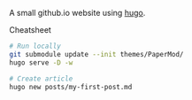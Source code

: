 A small github.io website using [hugo](https://gohugo.io/).

Cheatsheet
```sh
# Run locally
git submodule update --init themes/PaperMod/
hugo serve -D -w

# Create article
hugo new posts/my-first-post.md
```
